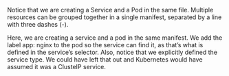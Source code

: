 Notice that we are creating a Service and a Pod in the same file. Multiple resources can be grouped together in a single manifest, separated by a line with three dashes (-).

Here, we are creating a service and a pod in the same manifest. We add the label app: nginx to the pod so the service can find it, as that’s what is defined in the service’s selector. Also, notice that we explicitly defined the service type. We could have left that out and Kubernetes would have assumed it was a ClusteIP service.



